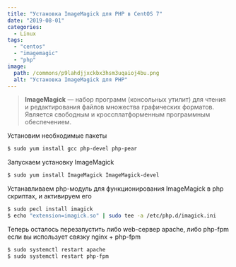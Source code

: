 ```yaml
---
title: "Установка ImageMagick для PHP в CentOS 7"
date: "2019-08-01"
categories: 
  - Linux
tags: 
  - "centos"
  - "imagemagic"
  - "php"
image:
  path: /commons/p9lahdjjxckbx3hsm3uqaioj4bu.png
  alt: "Установка ImageMagick для PHP"
---
```


> **ImageMagick** — набор программ (консольных утилит) для чтения и редактирования файлов множества графических форматов. Является свободным и кроссплатформенным программным обеспечением.

Установим необходимые пакеты

```sh
$ sudo yum install gcc php-devel php-pear
```

Запускаем установку ImageMagick

```sh
$ sudo yum install ImageMagick ImageMagick-devel
```

Устанавливаем php-модуль для функционирования ImageMagick в php скриптах, и активируем его

```sh
$ sudo pecl install imagick
$ echo "extension=imagick.so" | sudo tee -a /etc/php.d/imagick.ini
```

Теперь осталось перезапустить либо web-сервер apache, либо php-fpm если вы использует связку nginx + php-fpm

```sh
$ sudo systemctl restart apache
$ sudo systemctl restart php-fpm
```